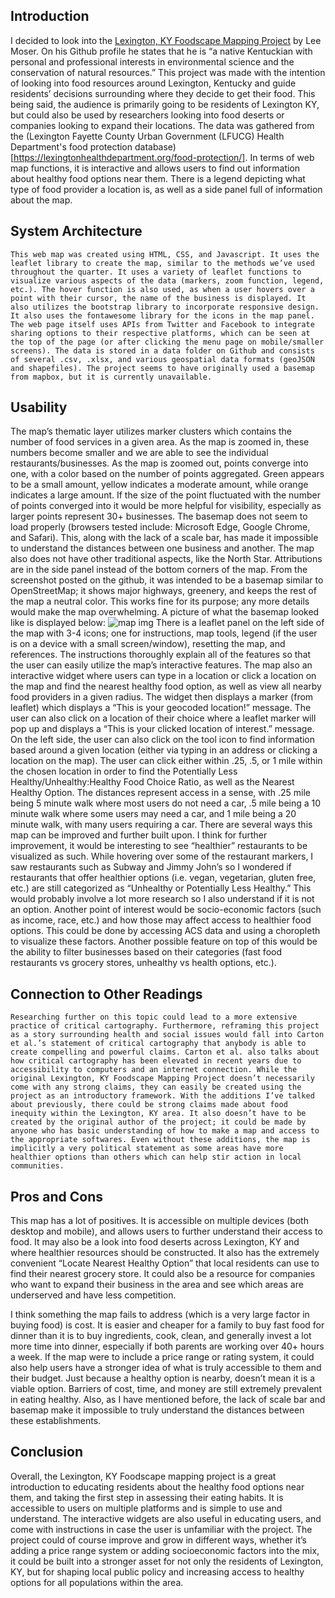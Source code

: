 ## Introduction
I decided to look into the [Lexington, KY Foodscape Mapping Project](https://github.com/ljmoser83/lex-foodscape) by Lee Moser. On his Github profile he states that he is “a native Kentuckian with personal and professional interests in environmental science and the conservation of natural resources.” This project was made with the intention of looking into food resources around Lexington, Kentucky and guide residents’ decisions surrounding where they decide to get their food. This being said, the audience is primarily going to be residents of Lexington KY, but could also be used by researchers looking into food deserts or companies looking to expand their locations. The data was gathered from the (Lexington Fayette County Urban Government (LFUCG) Health Department's food protection database)[https://lexingtonhealthdepartment.org/food-protection/]. In terms of web map functions, it is interactive and allows users to find out information about healthy food options near them. There is a legend depicting what type of food provider a location is, as well as a side panel full of information about the map. 
## System Architecture
	This web map was created using HTML, CSS, and Javascript. It uses the leaflet library to create the map, similar to the methods we’ve used throughout the quarter. It uses a variety of leaflet functions to visualize various aspects of the data (markers, zoom function, legend, etc.). The hover function is also used, as when a user hovers over a point with their cursor, the name of the business is displayed. It also utilizes the bootstrap library to incorporate responsive design. It also uses the fontawesome library for the icons in the map panel. The web page itself uses APIs from Twitter and Facebook to integrate sharing options to their respective platforms, which can be seen at the top of the page (or after clicking the menu page on mobile/smaller screens). The data is stored in a data folder on Github and consists of several .csv, .xlsx, and various geospatial data formats (geoJSON and shapefiles). The project seems to have originally used a basemap from mapbox, but it is currently unavailable.
## Usability
The map’s thematic layer utilizes marker clusters which contains the number of food services in a given area. As the map is zoomed in, these numbers become smaller and we are able to see the individual restaurants/businesses. As the map is zoomed out, points converge into one, with a color based on the number of points aggregated. Green appears to be a small amount, yellow indicates a moderate amount, while orange indicates a large amount. If the size of the point fluctuated with the number of points converged into it would be more helpful for visibility, especially as larger points represent 30+ businesses. The basemap does not seem to load properly (browsers tested include: Microsoft Edge, Google Chrome, and Safari). This, along with the lack of a scale bar, has made it impossible to understand the distances between one business and another. The map also does not have other traditional aspects, like the North Star. Attributions are in the side panel instead of the bottom corners of the map. From the screenshot posted on the github, it was intended to be a basemap similar to OpenStreetMap; it shows major highways, greenery, and keeps the rest of the map a neutral color. This works fine for its purpose; any more details would make the map overwhelming. A picture of what the basemap looked like is displayed below:
![map img](/assets/layout.png)
There is a leaflet panel on the left side of the map with 3-4 icons; one for instructions, map tools, legend (if the user is on a device with a small screen/window), resetting the map, and references. The instructions thoroughly explain all of the features so that the user can easily utilize the map’s interactive features. The map also an interactive widget where users can type in a location or click a location on the map and find the nearest healthy food option, as well as view all nearby food providers in a given radius. The widget then displays a marker (from leaflet) which displays a “This is your geocoded location!” message. The user can also click on a location of their choice where a leaflet marker will pop up and displays a “This is your clicked location of interest.” message. On the left side, the user can also click on the tool icon to find information based around a given location (either via typing in an address or clicking a location on the map). The user can click either within .25, .5, or 1 mile within the chosen location in order to find the Potentially Less Healthy/Unhealthy:Healthy Food Choice Ratio, as well as the Nearest Healthy Option. The distances represent access in a sense, with .25 mile being 5 minute walk where most users do not need a car, .5 mile being a 10 minute walk where some users may need a car, and 1 mile being a 20 minute walk, with many users requiring a car.
There are several ways this map can be improved and further built upon. I think for further improvement, it would be interesting to see “healthier” restaurants to be visualized as such. While hovering over some of the restaurant markers, I saw restaurants such as Subway and Jimmy John’s so I wondered if restaurants that offer healthier options (i.e. vegan, vegetarian, gluten free, etc.) are still categorized as “Unhealthy or Potentially Less Healthy.” This would probably involve a lot more research so I also understand if it is not an option. Another point of interest would be socio-economic factors (such as income, race, etc.) and how those may affect access to healthier food options. This could be done by accessing ACS data and using a choropleth to visualize these factors. Another possible feature on top of this would be the ability to filter businesses based on their categories (fast food restaurants vs grocery stores, unhealthy vs health options, etc.).
## Connection to Other Readings
	Researching further on this topic could lead to a more extensive practice of critical cartography. Furthermore, reframing this project as a story surrounding health and social issues would fall into Carton et al.’s statement of critical cartography that anybody is able to create compelling and powerful claims. Carton et al. also talks about how critical cartography has been elevated in recent years due to accessibility to computers and an internet connection. While the original Lexington, KY Foodscape Mapping Project doesn’t necessarily come with any strong claims, they can easily be created using the project as an introductory framework. With the additions I’ve talked about previously, there could be strong claims made about food inequity within the Lexington, KY area. It also doesn’t have to be created by the original author of the project; it could be made by anyone who has basic understanding of how to make a map and access to the appropriate softwares. Even without these additions, the map is implicitly a very political statement as some areas have more healthier options than others which can help stir action in local communities.
## Pros and Cons
This map has a lot of positives. It is accessible on multiple devices (both desktop and mobile), and allows users to further understand their access to food. It may also be a look into food deserts across Lexington, KY and where healthier resources should be constructed. It also has the extremely convenient “Locate Nearest Healthy Option” that local residents can use to find their nearest grocery store. It could also be a resource for companies who want to expand their business in the area and see which areas are underserved and have less competition.

I think something the map fails to address (which is a very large factor in buying food) is cost. It is easier and cheaper for a family to buy fast food for dinner than it is to buy ingredients, cook, clean, and generally invest a lot more time into dinner, especially if both parents are working over 40+ hours a week. If the map were to include a price range or rating system, it could also help users have a stronger idea of what is truly accessible to them and their budget. Just because a healthy option is nearby, doesn’t mean it is a viable option. Barriers of cost, time, and money are still extremely prevalent in eating healthy. Also, as I have mentioned before, the lack of scale bar and basemap make it impossible to truly understand the distances between these establishments.

## Conclusion
Overall, the Lexington, KY Foodscape mapping project is a great introduction to educating residents about the healthy food options near them, and taking the first step in assessing their eating habits. It is accessible to users on multiple platforms and is simple to use and understand. The interactive widgets are also useful in educating users, and come with instructions in case the user is unfamiliar with the project. The project could of course improve and grow in different ways, whether it’s adding a price range system or adding socioeconomic factors into the mix, it could be built into a stronger asset for not only the residents of Lexington, KY, but for shaping local public policy and increasing access to healthy options for all populations within the area.
